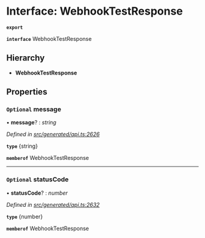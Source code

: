 # Interface: WebhookTestResponse

**`export`** 

**`interface`** WebhookTestResponse

## Hierarchy

* **WebhookTestResponse**

## Properties

### `Optional` message

• **message**? : *string*

*Defined in [src/generated/api.ts:2626](https://github.com/mailslurp/mailslurp-client-ts-js/blob/507ad2d/src/generated/api.ts#L2626)*

**`type`** {string}

**`memberof`** WebhookTestResponse

___

### `Optional` statusCode

• **statusCode**? : *number*

*Defined in [src/generated/api.ts:2632](https://github.com/mailslurp/mailslurp-client-ts-js/blob/507ad2d/src/generated/api.ts#L2632)*

**`type`** {number}

**`memberof`** WebhookTestResponse
